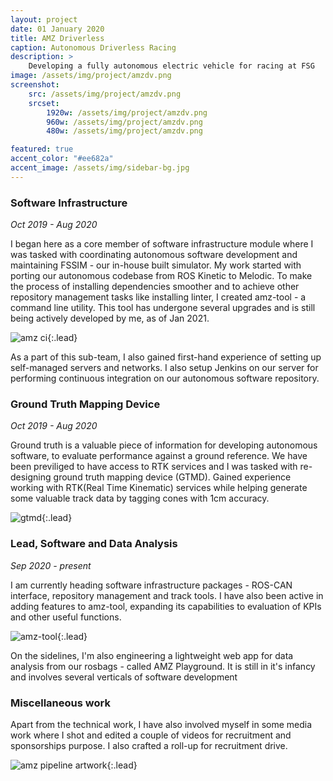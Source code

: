 ```yaml
---
layout: project
date: 01 January 2020
title: AMZ Driverless
caption: Autonomous Driverless Racing
description: >
    Developing a fully autonomous electric vehicle for racing at FSG
image: /assets/img/project/amzdv.png
screenshot:
    src: /assets/img/project/amzdv.png
    srcset:
        1920w: /assets/img/project/amzdv.png
        960w: /assets/img/project/amzdv.png
        480w: /assets/img/project/amzdv.png

featured: true
accent_color: "#ee682a"
accent_image: /assets/img/sidebar-bg.jpg
---
```


### Software Infrastructure

_Oct 2019 - Aug 2020_

I began here as a core member of software infrastructure module where I was tasked with coordinating autonomous software development and maintaining FSSIM - our in-house built simulator. My work started with porting our autonomous codebase from ROS Kinetic to Melodic. To make the process of installing dependencies smoother and to achieve other repository management tasks like installing linter, I created amz-tool - a command line utility. This tool has undergone several upgrades and is still being actively developed by me, as of Jan 2021.

![amz ci](amzci.jpg){:.lead}

As a part of this sub-team, I also gained first-hand experience of setting up self-managed servers and networks. I also setup Jenkins on our server for performing continuous integration on our autonomous software repository.

### Ground Truth Mapping Device

_Oct 2019 - Aug 2020_

Ground truth is a valuable piece of information for developing autonomous software, to evaluate performance against a ground reference. We have been previliged to have access to RTK services and I was tasked with re-designing ground truth mapping device (GTMD). Gained experience working with RTK(Real Time Kinematic) services while helping generate some valuable track data by tagging cones with 1cm accuracy.

![gtmd](gtmd.png){:.lead}

### Lead, Software and Data Analysis

_Sep 2020 - present_

I am currently heading software infrastructure packages - ROS-CAN interface, repository management and track tools. I have also been active in adding features to amz-tool, expanding its capabilities to evaluation of KPIs and other useful functions.

![amz-tool](amztool.jpg){:.lead}

On the sidelines, I'm also engineering a lightweight web app for data analysis from our rosbags - called AMZ Playground. It is still in it's infancy and involves several verticals of software development

### Miscellaneous work

Apart from the technical work, I have also involved myself in some media work where I shot and edited a couple of videos for recruitment and sponsorships purpose. I also crafted a roll-up for recruitment drive.

![amz pipeline artwork](amzpipeline.png){:.lead}
